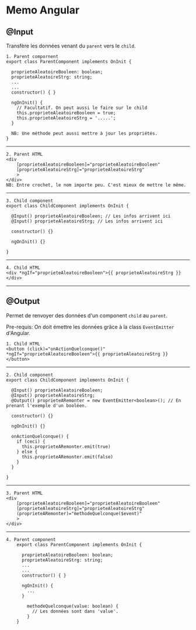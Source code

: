 # Memo Angular

## @Input

Transfère les données venant du `parent` vers le `child`.

    1. Parent compornent
    export class ParentComponent implements OnInit {

      proprieteAleatoireBooleen: boolean;
      proprieteAleatoireStrg: string;
      ...
      ...
      constructor() { }

      ngOnInit() {
        // Facultatif. On peut aussi le faire sur le child
        this.proprieteAleatoireBooleen = true;
        this.proprieteAleatoireStrg = '.....';
      }

      NB: Une méthode peut aussi mettre à jour les propriétés.
    }

---

    2. Parent HTML
    <div
        [proprieteAleatoireBooleen]="proprieteAleatoireBooleen"
        [proprieteAleatoireStrg]="proprieteAleatoireStrg"
        >
    </div>
    NB: Entre crochet, le nom importe peu. C'est mieux de mettre le même.

---

    3. Child component
    export class ChildComponent implements OnInit {

      @Input() proprieteAleatoireBooleen; // Les infos arrivent ici
      @Input() proprieteAleatoireStrg; // Les infos arrivent ici

      constructor() {}

      ngOnInit() {}

    }

---

    4. Child HTML
    <div *ngIf="proprieteAleatoireBooleen">{{ proprieteAleatoireStrg }}</div>

---

## @Output

Permet de renvoyer des données d'un component `child` au `parent`.

Pre-requis: On doit émettre les données grâce à la class `EventEmitter` d'Angular.

    1. Child HTML
    <button (click)="onActionQuelconque()" *ngIf="proprieteAleatoireBooleen">{{ proprieteAleatoireStrg }}</button>

---

    2. Child component
    export class ChildComponent implements OnInit {

      @Input() proprieteAleatoireBooleen;
      @Input() proprieteAleatoireStrg;
      @Output() proprieteARemonter = new EventEmitter<boolean>(); // En prenant l'exemple d'un booléen.

      constructor() {}

      ngOnInit() {}

      onActionQuelconque() {
        if (ceci) {
          this.proprieteARemonter.emit(true)
        } else {
          this.proprieteARemonter.emit(false)
        }
      }

    }

---

    3. Parent HTML
    <div
        [proprieteAleatoireBooleen]="proprieteAleatoireBooleen"
        [proprieteAleatoireStrg]="proprieteAleatoireStrg"
        (proprieteARemonter)="methodeQuelconque($event)"
        >
    </div>

---

    4. Parent component
        export class ParentComponent implements OnInit {

          proprieteAleatoireBooleen: boolean;
          proprieteAleatoireStrg: string;
          ...
          ...
          constructor() { }

          ngOnInit() {
            ...
          }

            methodeQuelconque(value: boolean) {
              // Les données sont dans 'value'.
            }
        }
